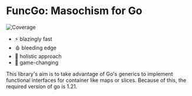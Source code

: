 # FuncGo: Masochism for Go
![Coverage](https://img.shields.io/badge/Coverage-100.0%25-brightgreen)

* :zap: blazingly fast
* :drop_of_blood: bleeding edge
* :ghost: holistic approach
* :exploding_head: game-changing

This library's aim is to take advantage of Go's generics to 
implement functional interfaces for container like maps or slices.
Because of this, the required version of go is 1.21.